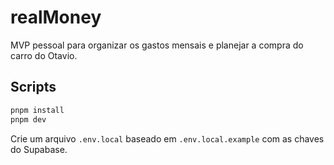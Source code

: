 # realMoney

MVP pessoal para organizar os gastos mensais e planejar a compra do carro do Otavio.

## Scripts

```bash
pnpm install
pnpm dev
```

Crie um arquivo `.env.local` baseado em `.env.local.example` com as chaves do Supabase.
